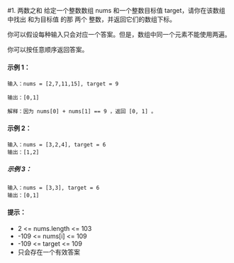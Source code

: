 #1. 两数之和
给定一个整数数组 nums 和一个整数目标值 target，请你在该数组中找出 和为目标值 的那 两个 整数，并返回它们的数组下标。

你可以假设每种输入只会对应一个答案。但是，数组中同一个元素不能使用两遍。

你可以按任意顺序返回答案。

 

#### 示例 1：

```
输入：nums = [2,7,11,15], target = 9

输出：[0,1]

解释：因为 nums[0] + nums[1] == 9 ，返回 [0, 1] 。

```

#### 示例 2：

```
输入：nums = [3,2,4], target = 6
输出：[1,2]
```

##### 示例 3：

```
输入：nums = [3,3], target = 6
输出：[0,1]
```
 

#### 提示：

- 2 <= nums.length <= 103
- -109 <= nums[i] <= 109
- -109 <= target <= 109
- 只会存在一个有效答案
